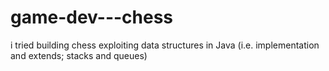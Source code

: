 # game-dev---chess
i tried building chess exploiting data structures in Java (i.e. implementation and extends; stacks and queues)

